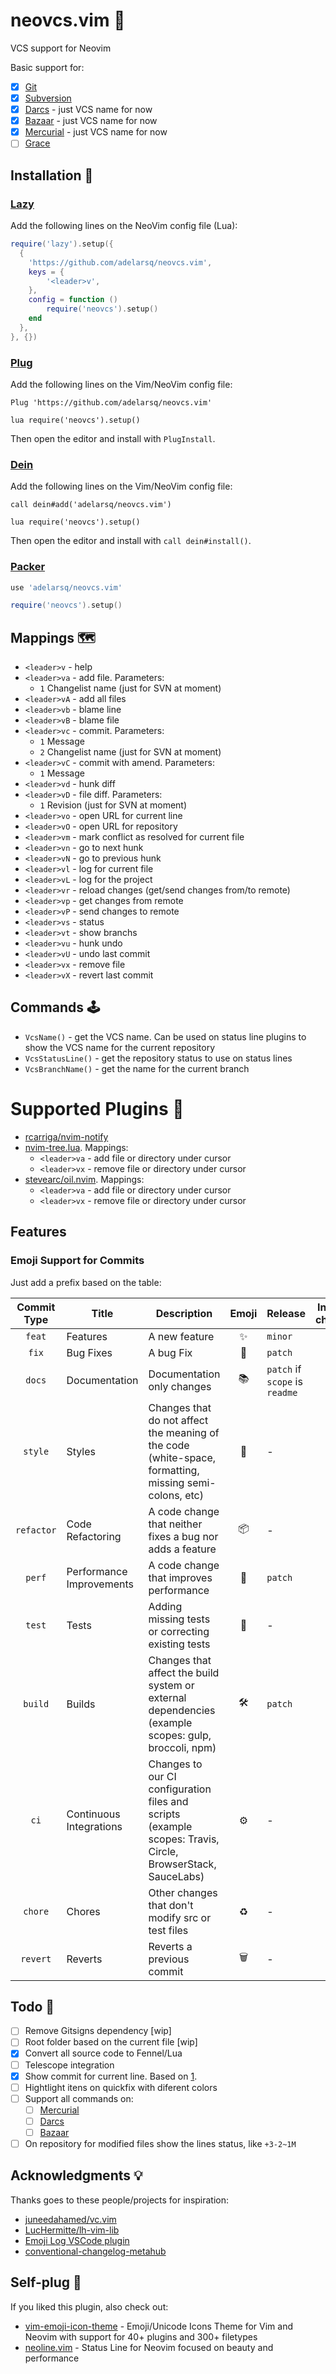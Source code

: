 # neovcs.vim 🌱

VCS support for Neovim

Basic support for:

- [x] [Git](https://git-scm.com)
- [x] [Subversion](https://subversion.apache.org)
- [x] [Darcs](http://darcs.net) - just VCS name for now
- [x] [Bazaar](https://bazaar.canonical.com) - just VCS name for now
- [x] [Mercurial](https://www.mercurial-scm.org) - just VCS name for now
- [ ] [Grace](https://github.com/ScottArbeit/Grace)

## Installation 🧙

### [Lazy](https://github.com/folke/lazy.nvim)

Add the following lines on the NeoVim config file (Lua):

```lua
require('lazy').setup({
  {
    'https://github.com/adelarsq/neovcs.vim',
    keys = {
        '<leader>v',
    },
    config = function ()
        require('neovcs').setup()
    end
  },
}, {})
```

### [Plug](https://github.com/junegunn/vim-plug)

Add the following lines on the Vim/NeoVim config file:

```vim
Plug 'https://github.com/adelarsq/neovcs.vim'

lua require('neovcs').setup()
```

Then open the editor and install with `PlugInstall`.

### [Dein](https://github.com/Shougo/dein.vim)

Add the following lines on the Vim/NeoVim config file:

```vim
call dein#add('adelarsq/neovcs.vim')

lua require('neovcs').setup()
```
Then open the editor and install with `call dein#install()`.

### [Packer](https://github.com/wbthomason/packer.nvim)

```lua
use 'adelarsq/neovcs.vim'

require('neovcs').setup()
```

## Mappings 🗺

- `<leader>v` - help
- `<leader>va` - add file. Parameters:
    - `1` Changelist name (just for SVN at moment)
- `<leader>vA` - add all files
- `<leader>vb` - blame line
- `<leader>vB` - blame file
- `<leader>vc` - commit. Parameters:
    - `1` Message 
    - `2` Changelist name (just for SVN at moment)
- `<leader>vC` - commit with amend. Parameters:
    - `1` Message 
- `<leader>vd` - hunk diff
- `<leader>vD` - file diff. Parameters:
    - `1` Revision (just for SVN at moment)
- `<leader>vo` - open URL for current line
- `<leader>vO` - open URL for repository
- `<leader>vm` - mark conflict as resolved for current file
- `<leader>vn` - go to next hunk
- `<leader>vN` - go to previous hunk
- `<leader>vl` - log for current file
- `<leader>vL` - log for the project
- `<leader>vr` - reload changes (get/send changes from/to remote)
- `<leader>vp` - get changes from remote
- `<leader>vP` - send changes to remote
- `<leader>vs` - status
- `<leader>vt` - show branchs
- `<leader>vu` - hunk undo
- `<leader>vU` - undo last commit
- `<leader>vx` - remove file
- `<leader>vX` - revert last commit

## Commands 🕹

- `VcsName()` - get the VCS name. Can be used on status line plugins to show
    the VCS name for the current repository
- `VcsStatusLine()` - get the repository status to use on status lines
- `VcsBranchName()` - get the name for the current branch

# Supported Plugins 🧩

- [rcarriga/nvim-notify](https://github.com/rcarriga/nvim-notify)
- [nvim-tree.lua](https://github.com/kyazdani42/nvim-tree.lua). Mappings:
  - `<leader>va` - add file or directory under cursor
  - `<leader>vx` - remove file or directory under cursor
- [stevearc/oil.nvim](https://github.com/stevearc/oil.nvim). Mappings:
  - `<leader>va` - add file or directory under cursor
  - `<leader>vx` - remove file or directory under cursor

## Features

### Emoji Support for Commits

Just add a prefix based on the table:

| Commit Type | Title                    | Description                                                                                                 | Emoji | Release                        | Include in changelog |
|:-----------:|--------------------------|-------------------------------------------------------------------------------------------------------------|:-----:|--------------------------------|:--------------------:|
|   `feat`    | Features                 | A new feature                                                                                               |   ✨   | `minor`                        |        `wip`        |
|    `fix`    | Bug Fixes                | A bug Fix                                                                                                   |  🐛   | `patch`                        |        `wip`        |
|   `docs`    | Documentation            | Documentation only changes                                                                                  |  📚   | `patch` if `scope` is `readme` |        `wip`        |
|   `style`   | Styles                   | Changes that do not affect the meaning of the code (white-space, formatting, missing semi-colons, etc)      |  💎   | -                              |        `wip`        |
| `refactor`  | Code Refactoring         | A code change that neither fixes a bug nor adds a feature                                                   |  📦   | -                              |        `wip`        |
|   `perf`    | Performance Improvements | A code change that improves performance                                                                     |  🚀   | `patch`                        |        `wip`        |
|   `test`    | Tests                    | Adding missing tests or correcting existing tests                                                           |  🚨   | -                              |        `wip`        |
|   `build`   | Builds                   | Changes that affect the build system or external dependencies (example scopes: gulp, broccoli, npm)         |  🛠   | `patch`                        |        `wip`        |
|    `ci`     | Continuous Integrations  | Changes to our CI configuration files and scripts (example scopes: Travis, Circle, BrowserStack, SauceLabs) |  ⚙️   | -                              |        `wip`        |
|   `chore`   | Chores                   | Other changes that don't modify src or test files                                                           |  ♻️   | -                              |        `wip`        |
|  `revert`   | Reverts                  | Reverts a previous commit                                                                                   |  🗑   | -                              |        `wip`        |

## Todo 🚧

- [ ] Remove Gitsigns dependency [wip]
- [ ] Root folder based on the current file [wip]
- [x] Convert all source code to Fennel/Lua
- [ ] Telescope integration
- [x] Show commit for current line. Based on [1](https://www.reddit.com/r/vim/comments/i50pce/how_to_show_commit_that_introduced_current_line/).
- [ ] Hightlight itens on quickfix with diferent colors
- [ ] Support all commands on:
  - [ ] [Mercurial](https://www.mercurial-scm.org)
  - [ ] [Darcs](http://darcs.net)
  - [ ] [Bazaar](https://bazaar.canonical.com)
- [ ] On repository for modified files show the lines status, like `+3-2~1M`

## Acknowledgments 💡

Thanks goes to these people/projects for inspiration:

- [juneedahamed/vc.vim](https://github.com/juneedahamed/vc.vim)
- [LucHermitte/lh-vim-lib](https://github.com/LucHermitte/lh-vim-lib)
- [Emoji Log VSCode plugin](https://marketplace.visualstudio.com/items?itemName=ahmadawais.emoji-log-vscode)
- [conventional-changelog-metahub](https://github.com/pvdlg/conventional-changelog-metahub)

## Self-plug 🔌

If you liked this plugin, also check out:

- [vim-emoji-icon-theme](https://github.com/adelarsq/vim-emoji-icon-theme) - Emoji/Unicode Icons Theme for Vim and Neovim with support for 40+ plugins and 300+ filetypes
- [neoline.vim](https://github.com/adelarsq/neoline.vim) - Status Line for Neovim focused on beauty and performance

